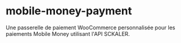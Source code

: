 # mobile-money-payment
Une passerelle de paiement WooCommerce personnalisée pour les paiements Mobile Money utilisant l'API SCKALER.
